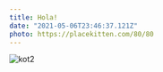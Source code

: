 ```yaml
---
title: Hola!
date: "2021-05-06T23:46:37.121Z"
photo: https://placekitten.com/80/80
---
```


![kot2](https://i.pinimg.com/originals/43/c2/c6/43c2c6377ef5ca6bb4a284f472de4d7d.gif)